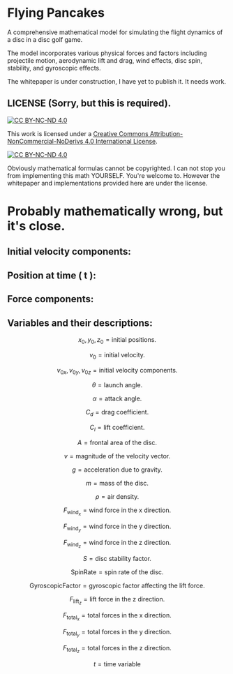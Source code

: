 # Flying Pancakes
A comprehensive mathematical model for simulating the flight dynamics of a disc in a disc golf game.

The model incorporates various physical forces and factors including projectile motion, aerodynamic lift and drag, wind effects, disc spin, stability, and gyroscopic effects.

The whitepaper is under construction, I have yet to publish it. It needs work.

## LICENSE (Sorry, but this is required).
[![CC BY-NC-ND 4.0][cc-by-nc-nd-shield]][cc-by-nc-nd]

This work is licensed under a
[Creative Commons Attribution-NonCommercial-NoDerivs 4.0 International License][cc-by-nc-nd].

[![CC BY-NC-ND 4.0][cc-by-nc-nd-image]][cc-by-nc-nd]

[cc-by-nc-nd]: http://creativecommons.org/licenses/by-nc-nd/4.0/
[cc-by-nc-nd-image]: https://licensebuttons.net/l/by-nc-nd/4.0/88x31.png
[cc-by-nc-nd-shield]: https://img.shields.io/badge/License-CC%20BY--NC--ND%204.0-lightgrey.svg

Obviously mathematical formulas cannot be copyrighted.
I can not stop you from implementing this math YOURSELF. You're welcome to.
However the whitepaper and implementations provided here are under the license.

# Probably mathematically wrong, but it's close.
## Initial velocity components:
## Position at time \( t \):
## Force components:
## Variables and their descriptions:
```math
x_0, y_0, z_0 = \text{initial positions.} 
```
```math
v_0  = \text{initial velocity.}
```
```math
v_{0x}, v_{0y}, v_{0z} = \text{initial velocity components.}
```
```math
\theta = \text{launch angle.}
```
```math
\alpha = \text{attack angle.}
```
```math
C_d = \text{drag coefficient.}
```
```math
C_l = \text{lift coefficient.}
```
```math
A = \text{frontal area of the disc.}
```
```math
v = \text{magnitude of the velocity vector.}
```
```math
g = \text{acceleration due to gravity.}
```
```math
m = \text{mass of the disc.}
```
```math
\rho = \text{air density.}
```
```math
F_{\text{wind}_x} = \text{wind force in the x direction.}
```
```math
F_{\text{wind}_y} = \text{wind force in the y direction.}
```
```math
F_{\text{wind}_z} = \text{wind force in the z direction.}
```
```math
S = \text{disc stability factor.}
```
```math
\text{SpinRate} = \text{spin rate of the disc.}
```
```math
\text{GyroscopicFactor} = \text{gyroscopic factor affecting the lift force.}
```
```math
F_{\text{lift}_z} = \text{lift force in the z direction.}
```
```math
F_{\text{total}_x} = \text{total forces in the x direction.}
```
```math
F_{\text{total}_y} = \text{total forces in the y direction.}
```
```math
F_{\text{total}_z} = \text{total forces in the z direction.}
```
```math
t = \text{time variable}
```
